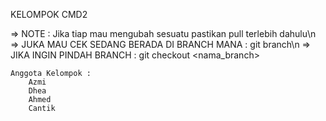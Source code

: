 KELOMPOK CMD2

=> NOTE : Jika tiap mau mengubah sesuatu pastikan pull terlebih dahulu\n
=> JUKA MAU CEK SEDANG BERADA DI BRANCH MANA : git branch\n
=> JIKA INGIN PINDAH BRANCH : git checkout <nama_branch>

    Anggota Kelompok :
        Azmi
        Dhea
        Ahmed
        Cantik